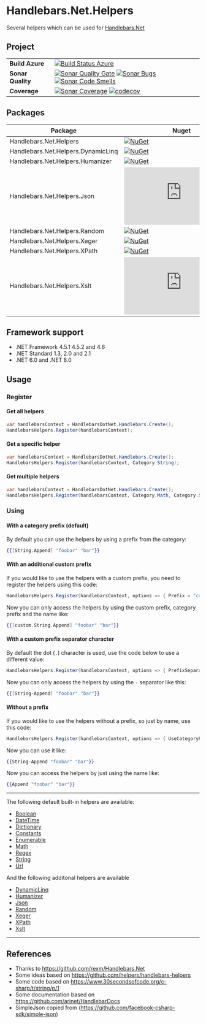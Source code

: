 # Handlebars.Net.Helpers
Several helpers which can be used for [Handlebars.Net](https://github.com/rexm/Handlebars.Net)

## Project
| | |
| --- | --- |
| **Build Azure** | [![Build Status Azure](https://dev.azure.com/stef/Handlebars.Net.Helpers/_apis/build/status/CI?branchName=master)](https://dev.azure.com/stef/Handlebars.Net.Helpers/_build/latest?definitionId=36&branchName=master) |
| **Sonar Quality** | [![Sonar Quality Gate](https://sonarcloud.io/api/project_badges/measure?project=Handlebars.Net.Helpers&metric=alert_status)](https://sonarcloud.io/project/issues?id=Handlebars.Net.Helpers) [![Sonar Bugs](https://sonarcloud.io/api/project_badges/measure?project=Handlebars.Net.Helpers&metric=bugs)](https://sonarcloud.io/project/issues?id=Handlebars.Net.Helpers&resolved=false&types=BUG) [![Sonar Code Smells](https://sonarcloud.io/api/project_badges/measure?project=Handlebars.Net.Helpers&metric=code_smells)](https://sonarcloud.io/project/issues?id=Handlebars.Net.Helpers&resolved=false&types=CODE_SMELL)|
| **Coverage** | [![Sonar Coverage](https://sonarcloud.io/api/project_badges/measure?project=Handlebars.Net.Helpers&metric=coverage)](https://sonarcloud.io/component_measures?id=Handlebars.Net.Helpers&metric=coverage) [![codecov](https://codecov.io/gh/StefH/Handlebars.Net.Helpers/branch/master/graph/badge.svg)](https://codecov.io/gh/StefH/Handlebars.Net.Helpers) |

## Packages

| Package | Nuget | MyGet [:information_source:](https://github.com/StefH/Handlebars.Net.Helpers/wiki/MyGet) |
| --- | --- | --- |
| Handlebars.Net.Helpers |[![NuGet](https://img.shields.io/nuget/v/Handlebars.Net.Helpers)](https://www.nuget.org/packages/Handlebars.Net.Helpers) | [![MyGet](https://img.shields.io/myget/handlebars_net_helpers/vpre/Handlebars.Net.Helpers?label=MyGet)](https://www.myget.org/feed/handlebars_net_helpers/package/nuget/Handlebars.Net.Helpers)|
| Handlebars.Net.Helpers.DynamicLinq |[![NuGet](https://img.shields.io/nuget/v/Handlebars.Net.Helpers.DynamicLinq)](https://www.nuget.org/packages/Handlebars.Net.Helpers.DynamicLinq) | [![MyGet](https://img.shields.io/myget/handlebars_net_helpers/vpre/Handlebars.Net.Helpers.DynamicLinq?label=MyGet)](https://www.myget.org/feed/handlebars_net_helpers/package/nuget/Handlebars.Net.Helpers.DynamicLinq)|
| Handlebars.Net.Helpers.Humanizer |[![NuGet](https://img.shields.io/nuget/v/Handlebars.Net.Helpers.Humanizer)](https://www.nuget.org/packages/Handlebars.Net.Helpers.Humanizer) | [![MyGet](https://img.shields.io/myget/handlebars_net_helpers/vpre/Handlebars.Net.Helpers.Humanizer?label=MyGet)](https://www.myget.org/feed/handlebars_net_helpers/package/nuget/Handlebars.Net.Helpers.Humanizer)|
| Handlebars.Net.Helpers.Json |[![NuGet](https://img.shields.io/nuget/v/Handlebars.Net.Helpers.Json)](https://www.nuget.org/packages/Handlebars.Net.Helpers.Json) | [![MyGet](https://img.shields.io/myget/handlebars_net_helpers/vpre/Handlebars.Net.Helpers.Json?label=MyGet)](https://www.myget.org/feed/handlebars_net_helpers/package/nuget/Handlebars.Net.Helpers.Json)|
| Handlebars.Net.Helpers.Random |[![NuGet](https://img.shields.io/nuget/v/Handlebars.Net.Helpers.Random)](https://www.nuget.org/packages/Handlebars.Net.Helpers.Random) | [![MyGet](https://img.shields.io/myget/handlebars_net_helpers/vpre/Handlebars.Net.Helpers.Random?label=MyGet)](https://www.myget.org/feed/handlebars_net_helpers/package/nuget/Handlebars.Net.Helpers.Random)|
| Handlebars.Net.Helpers.Xeger |[![NuGet](https://img.shields.io/nuget/v/Handlebars.Net.Helpers.Xeger)](https://www.nuget.org/packages/Handlebars.Net.Helpers.Xeger) | [![MyGet](https://img.shields.io/myget/handlebars_net_helpers/vpre/Handlebars.Net.Helpers.Xeger?label=MyGet)](https://www.myget.org/feed/handlebars_net_helpers/package/nuget/Handlebars.Net.Helpers.Xeger)|
| Handlebars.Net.Helpers.XPath |[![NuGet](https://img.shields.io/nuget/v/Handlebars.Net.Helpers.XPath)](https://www.nuget.org/packages/Handlebars.Net.Helpers.XPath) | [![MyGet](https://img.shields.io/myget/handlebars_net_helpers/vpre/Handlebars.Net.Helpers.XPath?label=MyGet)](https://www.myget.org/feed/handlebars_net_helpers/package/nuget/Handlebars.Net.Helpers.XPath)|
| Handlebars.Net.Helpers.Xslt |[![NuGet](https://img.shields.io/nuget/v/Handlebars.Net.Helpers.Xslt)](https://www.nuget.org/packages/Handlebars.Net.Helpers.Xslt) | [![MyGet](https://img.shields.io/myget/handlebars_net_helpers/vpre/Handlebars.Net.Helpers.Xslt?label=MyGet)](https://www.myget.org/feed/handlebars_net_helpers/package/nuget/Handlebars.Net.Helpers.Xslt)|

## Framework support
- .NET Framework 4.5.1 4.5.2 and 4.6
- .NET Standard 1.3, 2.0 and 2.1
- .NET 6.0 and .NET 8.0

## Usage

### Register

#### Get all helpers
``` c#
var handlebarsContext = HandlebarsDotNet.Handlebars.Create();
HandlebarsHelpers.Register(handlebarsContext);
```

#### Get a specific helper
``` c#
var handlebarsContext = HandlebarsDotNet.Handlebars.Create();
HandlebarsHelpers.Register(handlebarsContext, Category.String);
```

#### Get multiple helpers
``` c#
var handlebarsContext = HandlebarsDotNet.Handlebars.Create();
HandlebarsHelpers.Register(handlebarsContext, Category.Math, Category.String);
```

### Using

#### With a category prefix (default)
By default you can use the helpers by using a prefix from the category:
``` handlebars
{{[String.Append] "foobar" "bar"}}
```

#### With an additional custom prefix
If you would like to use the helpers with a custom prefix, you need to register the helpers using this code:
``` c#
HandlebarsHelpers.Register(handlebarsContext, options => { Prefix = "custom"; });
```

Now you can only access the helpers by using the custom prefix, category prefix and the name like:
```handlebars
{{[custom.String.Append] "foobar" "bar"}}
```

#### With a custom prefix separator character
By default the dot (`.`) character is used, use the code below to use a different value:

``` c#
HandlebarsHelpers.Register(handlebarsContext, options => { PrefixSeparator = "-"; });
```

Now you can only access the helpers by using the `-` separator like this:
```handlebars
{{[String-Append] "foobar" "bar"}}
```

#### Without a prefix
If you would like to use the helpers without a prefix, so just by name, use this code:
``` c#
HandlebarsHelpers.Register(handlebarsContext, options => { UseCategoryPrefix = false; });
```

Now you can use it like:
``` handlebars
{{String-Append "foobar" "bar"}}
```

Now you can access the helpers by just using the name like:
```handlebars
{{Append "foobar" "bar"}}
```

***

The following default built-in helpers are available:
- [Boolean](https://github.com/StefH/Handlebars.Net.Helpers/wiki/Boolean)
- [DateTime](https://github.com/StefH/Handlebars.Net.Helpers/wiki/DateTime)
- [Dictionary](https://github.com/StefH/Handlebars.Net.Helpers/wiki/Dictionary)
- [Constants](https://github.com/StefH/Handlebars.Net.Helpers/wiki/Constants)
- [Enumerable](https://github.com/StefH/Handlebars.Net.Helpers/wiki/Enumerable)
- [Math](https://github.com/StefH/Handlebars.Net.Helpers/wiki/Math)
- [Regex](https://github.com/StefH/Handlebars.Net.Helpers/wiki/Regex)
- [String](https://github.com/StefH/Handlebars.Net.Helpers/wiki/String)
- [Url](https://github.com/StefH/Handlebars.Net.Helpers/wiki/Url)

And the following additonal helpers are available
- [DynamicLinq](https://github.com/Handlebars-Net/Handlebars.Net.Helpers/wiki/DynamicLinq)
- [Humanizer](https://github.com/Handlebars-Net/Handlebars.Net.Helpers/wiki/Humanizer)
- [Json](https://github.com/Handlebars-Net/Handlebars.Net.Helpers/wiki/Json)
- [Random](https://github.com/Handlebars-Net/Handlebars.Net.Helpers/wiki/Random)
- [Xeger](https://github.com/Handlebars-Net/Handlebars.Net.Helpers/wiki/Xeger)
- [XPath](https://github.com/Handlebars-Net/Handlebars.Net.Helpers/wiki/XPath)
- [Xslt](https://github.com/Handlebars-Net/Handlebars.Net.Helpers/wiki/Xslt)

***
## References
- Thanks to https://github.com/rexm/Handlebars.Net
- Some ideas based on https://github.com/helpers/handlebars-helpers
- Some code based on https://www.30secondsofcode.org/c-sharp/t/string/p/1
- Some documentation based on https://github.com/arinet/HandlebarDocs
- SimpleJson copied from (https://github.com/facebook-csharp-sdk/simple-json)
